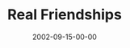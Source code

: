 ---
layout: message
category: message
series: "Living Out Loud"
title: "Real Friendships"
date: 2002-09-15-00-00
message_id: 264
sc-permalink-url: "http://soundcloud.com/crdschurch/real-friendships"
audio: "http://s3.amazonaws.com/crossroads-media/messages/audio/Real%20Friendships.mp3"
audio-duration: "42:15"
tag: 
 - friendships
 - church
 - friends
 - community
 - small-group
 - tome
explicit: false
---